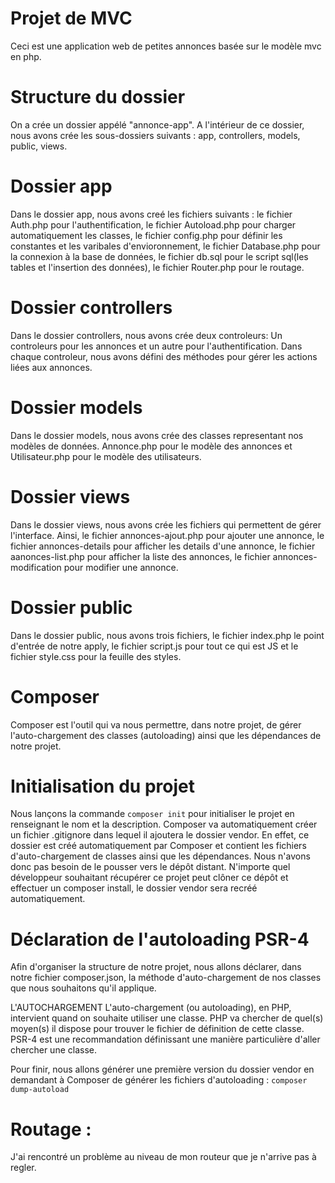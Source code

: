 # Projet de MVC
Ceci est une application web de petites annonces basée sur le modèle mvc en php.

# Structure du dossier
On a crée un dossier appélé "annonce-app". A l'intérieur de ce dossier, nous avons crée les sous-dossiers suivants : app, controllers, models, public, views.

# Dossier app
Dans le dossier app, nous avons creé les fichiers suivants : le fichier Auth.php pour l'authentification, le fichier Autoload.php pour charger automatiquement les classes, le fichier config.php pour définir les constantes et les varibales d'envioronnement, le fichier Database.php pour la connexion à la base de données, le fichier db.sql pour le script sql(les tables et l'insertion des données), le fichier Router.php pour le routage.

# Dossier controllers
Dans le dossier controllers, nous avons crée deux controleurs: Un controleurs pour les annonces et un autre pour l'authentification. Dans chaque controleur, nous avons défini des méthodes pour gérer les actions liées aux annonces.

# Dossier models 
Dans le dossier models, nous avons crée des classes representant nos modèles de données. Annonce.php pour le modèle des annonces et Utilisateur.php pour le modèle des utilisateurs.

# Dossier views 
Dans le dossier views, nous avons crée les fichiers qui permettent de gérer l'interface. Ainsi, le fichier annonces-ajout.php pour ajouter une annonce, le fichier annonces-details pour afficher les details d'une annonce, le fichier aanonces-list.php pour afficher la liste des annonces, le fichier annonces-modification pour modifier une annonce.

# Dossier public
Dans le dossier public, nous avons trois fichiers, le fichier index.php le point d'entrée de notre apply, le fichier script.js pour tout ce qui est JS et le fichier style.css pour la feuille des styles.

# Composer
Composer est l'outil qui va nous permettre, dans notre projet, de gérer l'auto-chargement des classes (autoloading) ainsi que les dépendances de notre projet.

# Initialisation du projet 

Nous lançons la commande `composer init` pour initialiser le projet en renseignant le nom et la description.
Composer va automatiquement créer un fichier .gitignore dans lequel il ajoutera le dossier vendor. En effet, ce dossier est créé automatiquement par Composer et contient les fichiers d'auto-chargement de classes ainsi que les dépendances. Nous n'avons donc pas besoin de le pousser vers le dépôt distant. N'importe quel développeur souhaitant récupérer ce projet peut clôner ce dépôt et effectuer un composer install, le dossier vendor sera recréé automatiquement.

# Déclaration de l'autoloading PSR-4

Afin d'organiser la structure de notre projet, nous allons déclarer, dans notre fichier composer.json, la méthode d'auto-chargement de nos classes que nous souhaitons qu'il applique.

L'AUTOCHARGEMENT
L'auto-chargement (ou autoloading), en PHP, intervient quand on souhaite utiliser une classe. PHP va chercher de quel(s) moyen(s) il dispose pour trouver le fichier de définition de cette classe. PSR-4 est une recommandation définissant une manière particulière d'aller chercher une classe.

Pour finir, nous allons générer une première version du dossier vendor en demandant à Composer de générer les fichiers d'autoloading : `composer dump-autoload`

# Routage :

J'ai rencontré un problème au niveau de mon routeur que je n'arrive pas à regler. 
